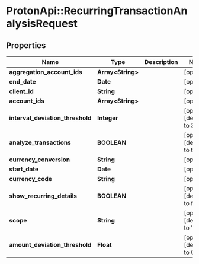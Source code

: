 # ProtonApi::RecurringTransactionAnalysisRequest

## Properties
Name | Type | Description | Notes
------------ | ------------- | ------------- | -------------
**aggregation_account_ids** | **Array&lt;String&gt;** |  | [optional] 
**end_date** | **Date** |  | [optional] 
**client_id** | **String** |  | [optional] 
**account_ids** | **Array&lt;String&gt;** |  | [optional] 
**interval_deviation_threshold** | **Integer** |  | [optional] [default to 3]
**analyze_transactions** | **BOOLEAN** |  | [optional] [default to true]
**currency_conversion** | **String** |  | [optional] 
**start_date** | **Date** |  | [optional] 
**currency_code** | **String** |  | [optional] 
**show_recurring_details** | **BOOLEAN** |  | [optional] [default to false]
**scope** | **String** |  | [optional] [default to &#39;all&#39;]
**amount_deviation_threshold** | **Float** |  | [optional] [default to 0.05]



